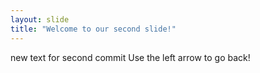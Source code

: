 ```yaml
---
layout: slide
title: "Welcome to our second slide!"
---
```

new text for second commit
Use the left arrow to go back!

